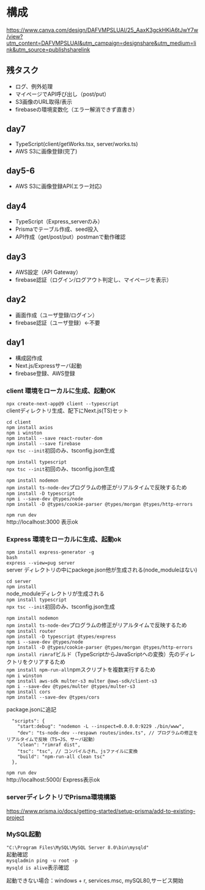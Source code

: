 # 構成  
https://www.canva.com/design/DAFVMPSLUAI/25_AaxK3gckHKjA6tJwY7w/view?utm_content=DAFVMPSLUAI&utm_campaign=designshare&utm_medium=link&utm_source=publishsharelink
  
## 残タスク
- ログ、例外処理
- マイページでAPI呼び出し（post/put）
- S3画像のURL取得/表示
- firebaseの環境変数化（エラー解消できず直書き）
## day7
- TypeScript(client/getWorks.tsx, server/works.ts)
- AWS S3に画像登録(完了)
## day5-6
- AWS S3に画像登録API(エラー対応)
## day4
- TypeScript（Express_serverのみ）
- Prismaでテーブル作成、seed投入
- API作成（get/post/put）postmanで動作確認
## day3
- AWS設定（API Gateway）
- firebase認証（ログイン/ログアウト判定し、マイページを表示）
## day2
- 画面作成（ユーザ登録/ログイン）
- firebase認証（ユーザ登録）←不要
## day1  
- 構成図作成
- Next.js/Expressサーバ起動
- firebase登録、AWS登録
  
  
### client 環境をローカルに生成、起動OK  
```npx create-next-app@9 client --typescript```  
clientディレクトリ生成、配下にNext.js(TS)セット  
  
```cd client```  
```npm install axios```  
```npm i winston```  
```npm install --save react-router-dom```  
```npm install --save firebase```  
```npx tsc --init```初回のみ、tsconfig.json生成  
  
```npm install typescript```  
```npx tsc --init```初回のみ、tsconfig.json生成  
  
```npm install nodemon```  
```npm install ts-node-dev```プログラムの修正がリアルタイムで反映するため  
```npm install -D typescript```  
```npm i --save-dev @types/node```  
```npm install -D @types/cookie-parser @types/morgan @types/http-errors```  
  
```npm run dev```  
http://localhost:3000 表示ok  
  
  
  
### Express 環境をローカルに生成、起動ok   
```npm install express-generator -g```  
```bash```  
```express --view=pug server```  
server ディレクトリの中にpackege.json他が生成される(node_moduleはない)  
  
```cd server```  
```npm install```  
node_moduleディレクトリが生成される  
```npm install typescript```  
```npx tsc --init```初回のみ、tsconfig.json生成  
  
```npm install nodemon```  
```npm install ts-node-dev```プログラムの修正がリアルタイムで反映するため  
```npm install router```  
```npm install -D typescript @types/express```  
```npm i --save-dev @types/node```  
```npm install -D @types/cookie-parser @types/morgan @types/http-errors```  
```npm install rimraf```ビルド（TypeScriptからJavaScriptへの変換）先のディレクトリをクリアするため  
```npm install npm-run-all```npmスクリプトを複数実行するため  
```npm i winston```  
```npm install aws-sdk multer-s3 multer @aws-sdk/client-s3```  
```npm i --save-dev @types/multer @types/multer-s3```  
```npm install cors```  
```npm install --save-dev @types/cors```  
  
package.jsonに追記  
```  
  "scripts": {
    "start:debug": "nodemon -L --inspect=0.0.0.0:9229 ./bin/www",  
    "dev": "ts-node-dev --respawn routes/index.ts", // プログラムの修正をリアルタイムで反映（TS→JS、サーバ起動）  
    "clean": "rimraf dist",  
    "tsc": "tsc", // コンパイルされ、jsファイルに変換  
    "build": "npm-run-all clean tsc"  
  },
```  
  
```npm run dev```  
http://localhost:5000/ Express表示ok  
  
  
  
### serverディレクトリでPrisma環境構築 
https://www.prisma.io/docs/getting-started/setup-prisma/add-to-existing-project  
  
  
  
### MySQL起動
```"C:\Program Files\MySQL\MySQL Server 8.0\bin\mysqld"```  
起動確認  
```mysqladmin ping -u root -p```  
```mysqld is alive```表示確認  
  
起動できない場合：windows + r, services.msc, mySQL80,サービス開始  
  